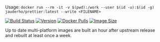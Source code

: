 
Usage: `docker run --rm -it -v $(pwd):/work --user $(id -u):$(id -g) jauderho/prettier:latest --write <FILENAME> `

[![Build Status](https://github.com/jauderho/dockerfiles/workflows/prettier/badge.svg?event=push)](https://github.com/jauderho/dockerfiles/actions)
[![Version](https://img.shields.io/docker/v/jauderho/prettier/latest)](https://github.com/prettier/prettier/)
[![Docker Pulls](https://img.shields.io/docker/pulls/jauderho/prettier)](https://hub.docker.com/r/jauderho/prettier/)
[![Image Size](https://img.shields.io/docker/image-size/jauderho/prettier/latest)](https://hub.docker.com/r/jauderho/prettier/)

Up to date multi-platform images are built an hour after upstream release and rebuilt at least once a week.
